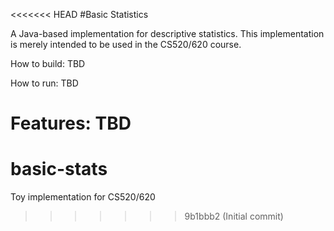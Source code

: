 <<<<<<< HEAD
#Basic Statistics

A Java-based implementation for descriptive statistics. This
implementation is merely intended to be used in the CS520/620 course.

How to build: TBD

How to run: TBD

Features: TBD
=======
# basic-stats
Toy implementation for CS520/620
>>>>>>> 9b1bbb2 (Initial commit)
